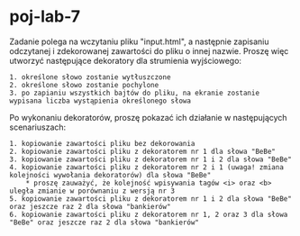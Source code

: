 # poj-lab-7

Zadanie polega na wczytaniu pliku "input.html", a następnie zapisaniu
odczytanej i zdekorowanej zawartości do pliku o innej nazwie. Proszę więc
utworzyć następujące dekoratory dla strumienia wyjściowego:

    1. określone słowo zostanie wytłuszczone
    2. określone słowo zostanie pochylone
    3. po zapianiu wszystkich bajtów do pliku, na ekranie zostanie wypisana liczba wystąpienia określonego słowa

Po wykonaniu dekoratorów, proszę pokazać ich działanie w następujących scenariuszach:

    1. kopiowanie zawartości pliku bez dekorowania
    2. kopiowanie zawartości pliku z dekoratorem nr 1 dla słowa "BeBe"
    3. kopiowanie zawartości pliku z dekoratorem nr 1 i 2 dla słowa "BeBe"
    4. kopiowanie zawartości pliku z dekoratorem nr 2 i 1 (uwaga! zmiana kolejności wywołania dekoratorów) dla słowa "BeBe"
        * proszę zauważyć, że kolejność wpisywania tagów <i> oraz <b> uległa zmianie w porównaniu z wersją nr 3
    5. kopiowanie zawartości pliku z dekoratorem nr 1 i 2 dla słowa "BeBe" oraz jeszcze raz 2 dla słowa "bankierów"
    6. kopiowanie zawartości pliku z dekoratorem nr 1, 2 oraz 3 dla słowa "BeBe" oraz jeszcze raz 2 dla słowa "bankierów"
